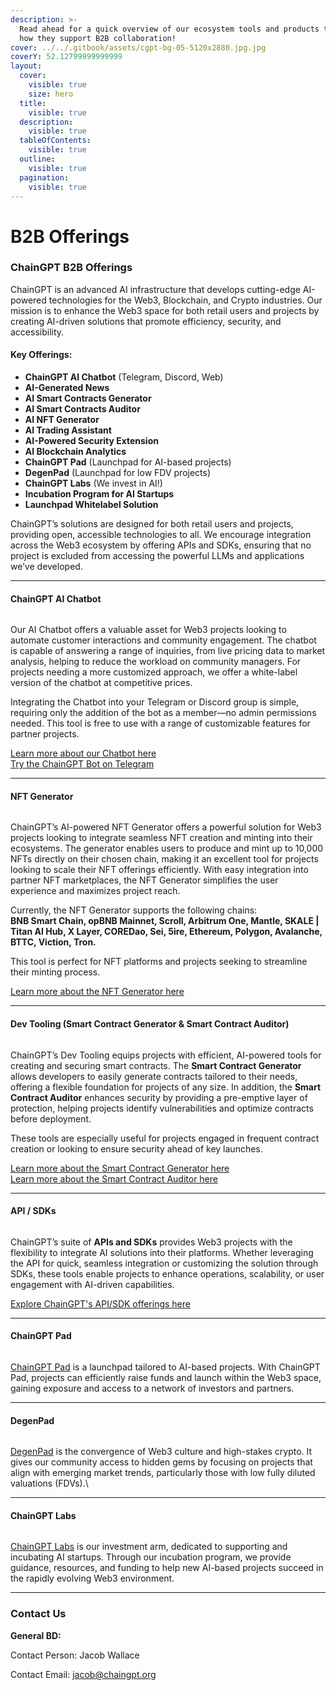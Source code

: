 ```yaml
---
description: >-
  Read ahead for a quick overview of our ecosystem tools and products to learn
  how they support B2B collaboration!
cover: ../../.gitbook/assets/cgpt-bg-05-5120x2880.jpg.jpg
coverY: 52.12799999999999
layout:
  cover:
    visible: true
    size: hero
  title:
    visible: true
  description:
    visible: true
  tableOfContents:
    visible: true
  outline:
    visible: true
  pagination:
    visible: true
---
```


# B2B Offerings

### ChainGPT B2B Offerings

ChainGPT is an advanced AI infrastructure that develops cutting-edge AI-powered technologies for the Web3, Blockchain, and Crypto industries. Our mission is to enhance the Web3 space for both retail users and projects by creating AI-driven solutions that promote efficiency, security, and accessibility.&#x20;

#### Key Offerings:

* **ChainGPT AI Chatbot** (Telegram, Discord, Web)
* **AI-Generated News**
* **AI Smart Contracts Generator**
* **AI Smart Contracts Auditor**
* **AI NFT Generator**
* **AI Trading Assistant**
* **AI-Powered Security Extension**
* **AI Blockchain Analytics**
* **ChainGPT Pad** (Launchpad for AI-based projects)
* **DegenPad** (Launchpad for low FDV projects)
* **ChainGPT Labs** (We invest in AI!)
* **Incubation Program for AI Startups**
* **Launchpad Whitelabel Solution**

ChainGPT’s solutions are designed for both retail users and projects, providing open, accessible technologies to all. We encourage integration across the Web3 ecosystem by offering APIs and SDKs, ensuring that no project is excluded from accessing the powerful LLMs and applications we’ve developed.

***

#### ChainGPT AI Chatbot

<figure><img src="../../.gitbook/assets/image (23).png" alt=""><figcaption></figcaption></figure>

Our AI Chatbot offers a valuable asset for Web3 projects looking to automate customer interactions and community engagement. The chatbot is capable of answering a range of inquiries, from live pricing data to market analysis, helping to reduce the workload on community managers. For projects needing a more customized approach, we offer a white-label version of the chatbot at competitive prices.

Integrating the Chatbot into your Telegram or Discord group is simple, requiring only the addition of the bot as a member—no admin permissions needed. This tool is free to use with a range of customizable features for partner projects.

[Learn more about our Chatbot here](https://docs.chaingpt.org/the-ecosystem/ai-tools-and-applications/ai-web3-chatbot)\
[Try the ChainGPT Bot on Telegram](https://t.me/ChainGPTAI\_Bot)

***

#### NFT Generator

<figure><img src="../../.gitbook/assets/image (29).png" alt=""><figcaption></figcaption></figure>

ChainGPT’s AI-powered NFT Generator offers a powerful solution for Web3 projects looking to integrate seamless NFT creation and minting into their ecosystems. The generator enables users to produce and mint up to 10,000 NFTs directly on their chosen chain, making it an excellent tool for projects looking to scale their NFT offerings efficiently. With easy integration into partner NFT marketplaces, the NFT Generator simplifies the user experience and maximizes project reach.

Currently, the NFT Generator supports the following chains:\
**BNB Smart Chain, opBNB Mainnet, Scroll, Arbitrum One, Mantle, SKALE | Titan AI Hub, X Layer, COREDao, Sei, 5ire, Ethereum, Polygon, Avalanche, BTTC, Viction, Tron.**

This tool is perfect for NFT platforms and projects seeking to streamline their minting process.

[Learn more about the NFT Generator here](https://docs.chaingpt.org/the-ecosystem/ai-tools-and-applications/ai-nft-generator)

***

#### Dev Tooling (Smart Contract Generator & Smart Contract Auditor)

<figure><img src="../../.gitbook/assets/image (28).png" alt=""><figcaption></figcaption></figure>

ChainGPT’s Dev Tooling equips projects with efficient, AI-powered tools for creating and securing smart contracts. The **Smart Contract Generator** allows developers to easily generate contracts tailored to their needs, offering a flexible foundation for projects of any size. In addition, the **Smart Contract Auditor** enhances security by providing a pre-emptive layer of protection, helping projects identify vulnerabilities and optimize contracts before deployment.

These tools are especially useful for projects engaged in frequent contract creation or looking to ensure security ahead of key launches.

[Learn more about the Smart Contract Generator here](https://docs.chaingpt.org/the-ecosystem/ai-tools-and-applications/ai-smart-contract-generator)\
[Learn more about the Smart Contract Auditor here](https://docs.chaingpt.org/the-ecosystem/ai-tools-and-applications/ai-smart-contract-auditor)

***

#### API / SDKs

<figure><img src="../../.gitbook/assets/image (27).png" alt=""><figcaption></figcaption></figure>

ChainGPT’s suite of **APIs and SDKs** provides Web3 projects with the flexibility to integrate AI solutions into their platforms. Whether leveraging the API for quick, seamless integration or customizing the solution through SDKs, these tools enable projects to enhance operations, scalability, or user engagement with AI-driven capabilities.

[Explore ChainGPT's API/SDK offerings here](https://docs.chaingpt.org/the-ecosystem/apis-and-sdks)

***

#### ChainGPT Pad

<figure><img src="../../.gitbook/assets/image (25).png" alt=""><figcaption></figcaption></figure>

[ChainGPT Pad](https://pad.chaingpt.org/) is a launchpad tailored to AI-based projects. With ChainGPT Pad, projects can efficiently raise funds and launch within the Web3 space, gaining exposure and access to a network of investors and partners.

***

#### DegenPad

<figure><img src="../../.gitbook/assets/image (24).png" alt=""><figcaption></figcaption></figure>

[DegenPad](http://degenpad.com/) is the convergence of Web3 culture and high-stakes crypto.  It gives our community access to hidden gems by focusing on projects that align with emerging market trends, particularly those with low fully diluted valuations (FDVs).\


***

#### ChainGPT Labs

<figure><img src="../../.gitbook/assets/image (26).png" alt=""><figcaption></figcaption></figure>

[ChainGPT Labs](https://labs.chaingpt.org/) is our investment arm, dedicated to supporting and incubating AI startups. Through our incubation program, we provide guidance, resources, and funding to help new AI-based projects succeed in the rapidly evolving Web3 environment.

***

### Contact Us

**General BD:**

Contact Person: Jacob Wallace

Contact Email: [jacob@chaingpt.org](mailto:jacob@chaingpt.org)
